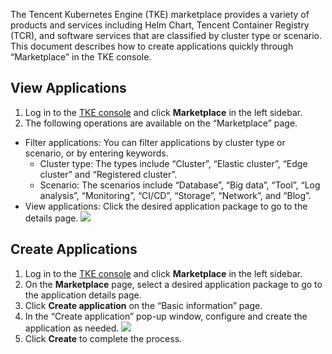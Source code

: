 
The Tencent Kubernetes Engine (TKE) marketplace provides a variety of products and services including Helm Chart, Tencent Container Registry (TCR), and software services that are classified by cluster type or scenario. This document describes how to create applications quickly through “Marketplace” in the TKE console.



## View Applications

1. Log in to the [TKE console](https://console.cloud.tencent.com/tke2) and click **Marketplace** in the left sidebar.
2. The following operations are available on the “Marketplace” page.
 - Filter applications: You can filter applications by cluster type or scenario, or by entering keywords.
    - Cluster type: The types include “Cluster”, “Elastic cluster”, “Edge cluster” and “Registered cluster”.
    - Scenario: The scenarios include “Database”, “Big data”, “Tool”, “Log analysis”, “Monitoring”, “CI/CD”, “Storage”, “Network”, and “Blog”.
 - View applications: Click the desired application package to go to the details page.
![](https://main.qcloudimg.com/raw/383f2bb6305e3c15c7e61bd107d48784.png)


## Create Applications

1. Log in to the [TKE console](https://console.cloud.tencent.com/tke2) and click **Marketplace** in the left sidebar.
2. On the **Marketplace** page, select a desired application package to go to the application details page.
3. Click **Create application** on the “Basic information” page.
4. In the “Create application” pop-up window, configure and create the application as needed.
![](https://main.qcloudimg.com/raw/926b52aab01a4849209a609c7e5b0876.png)
5. Click **Create** to complete the process.

